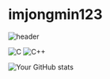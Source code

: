 # imjongmin123


![header](https://capsule-render.vercel.app/api?type=Venom&color=random&height=300&section=header&text=welcome^^&fontSize=90)

![C](https://img.shields.io/badge/-C-black?style=flat-square&logo=c)
![C++](https://img.shields.io/badge/-C++-black?style=flat-square&logo=cplusplus)


![Your GitHub stats](https://github-readme-stats.vercel.app/api?username=imjongmin123&show_icons=true&theme=great-gatsby)
